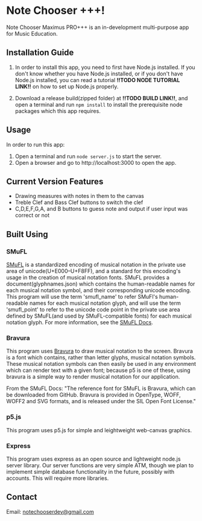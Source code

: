 # Note Chooser +++!
Note Chooser Maximus PRO+++ is an in-development multi-purpose app for Music Education. 

## Installation Guide
1. In order to install this app, you need to first have Node.js installed. If you don't know whether you have Node.js installed, or if you don't have Node.js installed, you can read a tutorial **!!TODO NODE TUTORIAL LINK!!** on how to set up Node.js properly. 

0. Download a release build(zipped folder) at **!!TODO BUILD LINK!!**, and open a terminal and run `npm install` to install the prerequisite node packages which this app requires.

## Usage

In order to run this app: 
1. Open a terminal and run `node server.js` to start the server.
0. Open a browser and go to http://localhost:3000 to open the app.

## Current Version Features

 - Drawing measures with notes in them to the canvas
 - Treble Clef and Bass Clef buttons to switch the clef
 - C,D,E,F,G,A, and B buttons to guess note and output if user input was correct or not

## Built Using

### SMuFL
[SMuFL](https://www.smufl.org/) is a standardized encoding of musical notation in the private use area of unicode(U+E000–U+F8FF), and a standard for this encoding's usage in the creation of musical notation fonts. SMuFL provides a document(glyphnames.json) which contains the human-readable names for each musical notation symbol, and their  corresponding unicode encoding. This program will use the term 'smufl_name' to refer SMuFl's human-readable names for each musical notation glyph, and will use the term 'smufl_point' to refer to the unicode code point in the private use area defined by SMuFL(and used by SMuFL-compatible fonts) for each musical notation glyph. For more information, see the [SMuFL Docs](https://w3c.github.io/smufl/latest/index.html).

### Bravura
This program uses [Bravura](https://www.smufl.org/fonts/#Bravura) to draw musical notation to the screen. Bravura is a font which contains, rather than letter glyphs, musical notation symbols. These musical notation symbols can then easily be used in any environment which can render text with a given font; because p5 is one of these, using bravura is a simple way to render musical notation for our application.


From the SMuFL Docs: "The reference font for SMuFL is Bravura, which can be downloaded from GitHub. Bravura is provided in OpenType, WOFF, WOFF2 and SVG formats, and is released under the SIL Open Font License."

### p5.js

This program uses p5.js for simple and leightweight web-canvas graphics. 

### Express

This program uses express as an open source and lightweight node.js server library. Our server functions are very simple ATM, though we plan to implement simple database functionality in the future, possibly with accounts. This will require more libraries.



## Contact

Email: notechooserdev@gmail.com